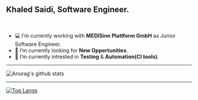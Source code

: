 ## Khaled Saidi, Software Engineer.

<br/>

- 💻  I’m currently working with **MEDISinn Plattform GmbH** as Junior Software Engineer.
- 🔭  I’m currently looking for **New Oppertunities**.
- 🌱  I’m currently intrested in **Testing** & **Automation(CI tools)**.

***

![Anurag's github stats](https://github-readme-stats.vercel.app/api?username=bangaflow&show_icons=true&theme=nord)

***

[![Top Langs](https://github-readme-stats.vercel.app/api/top-langs/?username=bangaflow&layout=compact&theme=nord)](https://github.com/anuraghazra/github-readme-stats)
